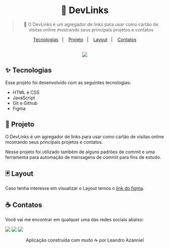 <div align="center">
  <h1>
    🔗 DevLinks
  </h1>
  
  > 🔗 O DevLinks é um agregador de links para usar como cartão de visitas online mostrando seus principais projetos e contatos
  
  <p align="center">
    <a href="#-tecnologias">Tecnologias</a>&nbsp;&nbsp;&nbsp;|&nbsp;&nbsp;&nbsp;
    <a href="#-projeto">Projeto</a>&nbsp;&nbsp;&nbsp;|&nbsp;&nbsp;&nbsp;
    <a href="#-layout">Layout</a>&nbsp;&nbsp;&nbsp;|&nbsp;&nbsp;&nbsp;
    <a href="#-contatos">Contatos</a>
  </p>
  
  <br />
  
  <img src="https://user-images.githubusercontent.com/71537090/210276675-f56591a6-c6d2-48f8-a2a9-4d6e20a173e0.png" />
</div>

## ✨ Tecnologias

Esse projeto foi desenvolvido com as seguintes tecnologias:

- HTML e CSS
- JavaScript
- Git e Github
- Figma

## 📲 Projeto

O DevLinks é um agregador de links para usar como cartão de visitas online mostrando seus principais projetos e contatos.

Nesse projeto foi utilizado também de alguns padrões de commit e uma ferramenta para automação de mensagens de commit para fins de estudo.

## 🃏 Layout

Caso tenha interesse em visualizar o Layout temos o [link do figma](https://www.figma.com/file/gaiTexmk8azcaNa2M5KI2b/DevLinks-(Evento)?node-id=10%3A620&t=PkIKKpRJCSdi3EYJ-1).

## ☕ Contatos

Você vai me encontrar em qualquer uma das redes sociais abaixo:

<a href = "mailto: leo.azannielttt@gmail.com"><img src="https://img.shields.io/badge/-Gmail-%23EA4335?style=for-the-badge&logo=gmail&logoColor=white" target="_blank" margin-right="10px"></a>
<a href="https://www.linkedin.com/in/leandroazanniel/" target="_blank"><img src="https://img.shields.io/badge/-LinkedIn-%230077B5?style=for-the-badge&logo=linkedin&logoColor=white" target="_blank"></a>
<a href="https://api.whatsapp.com/send?phone=5592985406269" target="_blank"><img src="https://img.shields.io/badge/-WhatsApp-%25D366?style=for-the-badge&logo=whatsapp&logoColor=white" target="_blank"></a>


<p align="center">Aplicação construída com muito ☕ por Leandro Azanniel</p>
